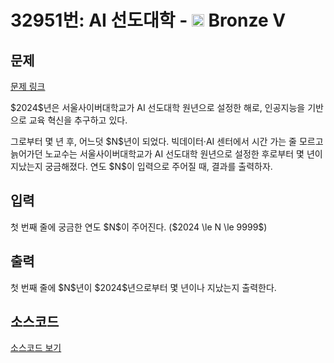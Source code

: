 # 32951번: AI 선도대학 - <img src="https://static.solved.ac/tier_small/1.svg" style="height:20px" /> Bronze V

<!-- performance -->

<!-- 문제 제출 후 깃허브에 푸시를 했을 때 제출한 코드의 성능이 입력될 공간입니다.-->

<!-- end -->

## 문제

[문제 링크](https://boj.kr/32951)


<p>$2024$년은 서울사이버대학교가 AI 선도대학 원년으로 설정한 해로, 인공지능을 기반으로 교육 혁신을 추구하고 있다.</p>

<p>그로부터 몇 년 후, 어느덧 $N$년이 되었다. 빅데이터·AI 센터에서 시간 가는 줄 모르고 늙어가던 노교수는 서울사이버대학교가 AI 선도대학 원년으로 설정한 후로부터 몇 년이 지났는지 궁금해졌다. 연도 $N$이 입력으로 주어질 때, 결과를 출력하자.</p>



## 입력


<p>첫 번째 줄에 궁금한 연도 $N$이 주어진다. ($2024 \le N \le 9999$)</p>



## 출력


<p>첫 번째 줄에 $N$년이 $2024$년으로부터 몇 년이나 지났는지 출력한다.</p>



## 소스코드

[소스코드 보기](AI%20선도대학.py)